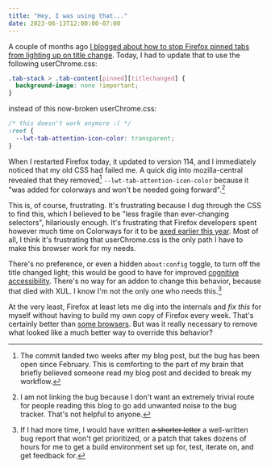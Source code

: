 ```yaml
---
title: "Hey, I was using that..."
date: 2023-06-13T12:00:00-07:00
---
```


A couple of months ago [I blogged about how to stop Firefox pinned tabs from lighting up on title change](https://iliana.fyi/blog/firefox-pinned-tab-attention-icon/). Today, I had to update that to use the following userChrome.css:

```css
.tab-stack > .tab-content[pinned][titlechanged] {
  background-image: none !important;
}
```

instead of this now-broken userChrome.css:

```css
/* this doesn't work anymore :( */
:root {
  --lwt-tab-attention-icon-color: transparent;
}
```

When I restarted Firefox today, it updated to version 114, and I immediately noticed that my old CSS had failed me. A quick dig into mozilla-central revealed that they removed[^1] `--lwt-tab-attention-icon-color` because it "was added for colorways and won't be needed going forward".[^2]

[^1]: The commit landed two weeks after my blog post, but the bug has been open since February. This is comforting to the part of my brain that briefly believed someone read my blog post and decided to break my workflow.
[^2]: I am not linking the bug because I don't want an extremely trivial route for people reading this blog to go add unwanted noise to the bug tracker. That's not helpful to anyone.

This is, of course, frustrating. It's frustrating because I dug through the CSS to find this, which I believed to be "less fragile than ever-changing selectors", hilariously enough. It's frustrating that Firefox developers spent however much time on Colorways for it to be [axed earlier this year](https://support.mozilla.org/en-US/kb/personalize-firefox-colorways). Most of all, I think it's frustrating that userChrome.css is the only path I have to make this browser work for my needs.

There's no preference, or even a hidden `about:config` toggle, to turn off the title changed light; this would be good to have for improved [cognitive accessibility](https://www.boia.org/blog/what-is-cognitive-accessibility). There's no way for an addon to change this behavior, because that died with XUL. I know I'm not the only one who needs this.[^3]

[^3]: If I had more time, I would have written ~~a shorter letter~~ a well-written bug report that won't get prioritized, or a patch that takes dozens of hours for me to get a build environment set up for, test, iterate on, and get feedback for.

At the very least, Firefox at least lets me dig into the internals and _fix this_ for myself without having to build my own copy of Firefox every week. That's certainly better than [some browsers](https://superuser.com/questions/1684707/how-to-enable-one-line-ui-on-chromium-based-browsers). But was it really necessary to remove what looked like a much better way to override this behavior?
